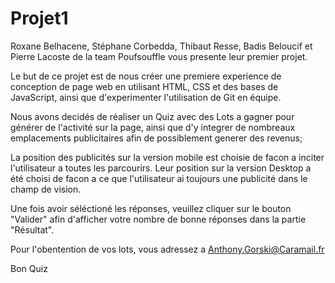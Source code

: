# Projet1


Roxane Belhacene, Stéphane Corbedda, Thibaut Resse, Badis Beloucif et Pierre Lacoste de la team Poufsouffle vous presente leur premier projet.

Le but de ce projet est de nous créer une premiere experience de conception de page web en utilisant HTML, CSS et des bases de JavaScript, ainsi que d'experimenter l'utilisation de Git en équipe.

Nous avons decidés de réaliser un Quiz avec des Lots a gagner pour  générer de l'activité sur la page, ainsi que d'y integrer de nombreaux emplacements publicitaires afin de possiblement generer des revenus;

La position des publicités sur la version mobile est choisie de facon a inciter l'utilisateur a toutes les parcourirs. Leur position sur la version Desktop a été choisi de facon a ce que l'utilisateur ai toujours une publicité dans le champ de vision.


Une fois avoir séléctioné les réponses, veuillez cliquer sur le bouton "Valider" afin d'afficher votre nombre de bonne réponses dans la partie "Résultat".

Pour l'obentention de vos lots, vous adressez a Anthony.Gorski@Caramail.fr

Bon Quiz




